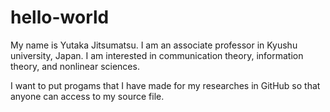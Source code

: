 # hello-world

My name is Yutaka Jitsumatsu. I am an associate professor in Kyushu university, Japan. 
I am interested in communication theory, information theory, and nonlinear sciences. 

I want to put progams that I have made for my researches in GitHub so that anyone can access to my source file. 


